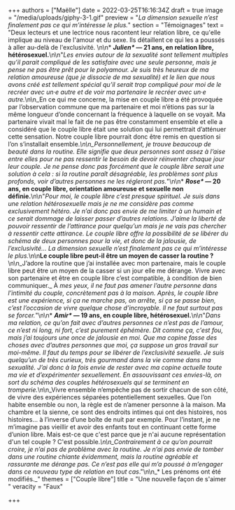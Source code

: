 +++
authors = ["Maëlle"]
date = 2022-03-25T16:16:34Z
draft = true
image = "/media/uploads/giphy-3-1.gif"
preview = "_La dimension sexuelle n’est finalement pas ce qui m’intéresse le plus._"
section = "Témoignages"
text = "Deux lecteurs et une lectrice nous racontent leur relation libre, ce qu'elle implique au niveau de l'amour et du sexe. Ils détaillent ce qui les a poussés à aller au-delà de l'exclusivité. \n\n* ___Julien*_ — 21 ans, en relation libre, hétérosexuel.__\n\n\"_Les envies autour de la sexualité sont tellement multiples qu’il parait compliqué de les satisfaire avec une seule personne, mais je pense ne pas être prêt pour le polyamour. Je suis très heureux de ma relation amoureuse (que je dissocie de ma sexualité) et le lien que nous avons créé est tellement spécial qu’il serait trop compliqué pour moi de le recréer avec un·e autre et de voir ma partenaire le recréer avec un·e autre._\n\n_En ce qui me concerne, la mise en couple libre a été provoquée par l’observation commune que ma partenaire et moi n’étions pas sur la même longueur d’onde concernant la fréquence à laquelle on se voyait. Ma partenaire vivait mal le fait de ne pas être constamment ensemble et elle a considéré que le couple libre était une solution qui lui permettrait d’atténuer cette sensation. Notre couple libre pourrait donc être remis en question si l’on s’installait ensemble._\n\n_Personnellement, je trouve beaucoup de beauté dans la routine. Elle signifie que deux personnes sont assez à l’aise entre elles pour ne pas ressentir le besoin de devoir réinventer chaque jour leur couple. Je ne pense donc pas forcément que le couple libre serait une solution à cela : si la routine paraît désagréable, les problèmes sont plus profonds, voir d’autres personnes ne les régleront pas._\"\n\n* ___Rose*_ — 20 ans, en couple libre, orientation amoureuse et sexuelle non définie.__\n\n\"_Pour moi, le couple libre c’est presque spirituel. Je suis dans une relation hétérosexuelle mais je ne me considère pas comme exclusivement hétéro. Je n’ai donc pas envie de me limiter à un humain et ce serait dommage de laisser passer d’autres relations. J’aime la liberté de pouvoir ressentir de l’attirance pour quelqu’un mais je ne vais pas chercher à ressentir cette attirance. Le couple libre offre la possibilité de se libérer du schéma de deux personnes pour la vie, et donc de la jalousie, de l’exclusivité... La dimension sexuelle n’est finalement pas ce qui m’intéresse le plus._\n\n**Le couple libre peut-il être un moyen de casser la routine ?**\n\n_J’adore la routine que j’ai installée avec mon partenaire, mais le couple libre peut être un moyen de la casser si un jour elle me dérange. Vivre avec son partenaire et être en couple libre c’est compatible, à condition de bien communiquer._ À _mes yeux, il ne faut pas amener l’autre personne dans l’intimité du couple, concrètement pas à la maison. Après, le couple libre est une expérience, si ça ne marche pas, on arrête, si ça se passe bien, c’est l’occasion de vivre quelque chose d’incroyable. Il ne faut surtout pas se forcer._\"\n\n* ___Amir*_ — 19 ans, en couple libre, hétérosexuel.__\n\n\"_Dans ma relation, ce qu’on fait avec d’autres personnes ce n’est pas de l’amour, ce n’est ni long, ni fort, c’est purement éphémère. Dit comme ça, c'est fou, mais j’ai toujours une once de jalousie en moi. Que ma copine fasse des choses avec d’autres personnes que moi, ça suppose un gros travail sur moi-même. Il faut du temps pour se libérer de l’exclusivité sexuelle. Je suis quelqu’un de très curieux, très gourmand dans la vie comme dans ma sexualité. J’ai donc à la fois envie de rester avec ma copine actuelle toute ma vie et d’expérimenter sexuellement. En assouvissant ces envies-là, on sort du schéma des couples hétérosexuels qui se terminent en tromperie._\n\n_Vivre ensemble n’empêche pas de sortir chacun de son côté, de vivre des expériences séparées potentiellement sexuelles. Que l’on habite ensemble ou non, la règle est de n’amener personne à la maison. Ma chambre et la sienne, ce sont des endroits intimes qui ont des histoires, nos histoires... à l’inverse d’une boîte de nuit par exemple. Pour l’instant, je ne m’imagine pas vieillir et avoir des enfants tout en continuant cette forme d’union libre. Mais est-ce que c'est parce que je n'ai aucune représentation d'un tel couple ? C'est possible._\n\n_Contrairement à ce qu’on pourrait croire, je n’ai pas de problème avec la routine. Je n’ai pas envie de tomber dans une routine chiante évidemment, mais la routine agréable et rassurante me dérange pas. Ce n’est pas elle qui m’a poussé à m’engager dans ce nouveau type de relation en tout cas_.\"\n\n_* Les prénoms ont été modifiés._"
themes = ["Couple libre"]
title = "Une nouvelle façon de s'aimer "
veracity = "Faux"

+++
